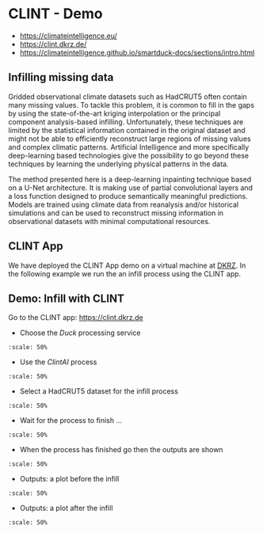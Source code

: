 # CLINT - Demo


* https://climateintelligence.eu/
* https://clint.dkrz.de/
* https://climateintelligence.github.io/smartduck-docs/sections/intro.html

## Infilling missing data

Gridded observational climate datasets such as HadCRUT5 often contain many missing values. To tackle this problem, it is common to fill in the gaps by using the state-of-the-art kriging interpolation or the principal component analysis-based infilling. Unfortunately, these techniques are limited by the statistical information contained in the original dataset and might not be able to efficiently reconstruct large regions of missing values and complex climatic patterns. Artificial Intelligence and more specifically deep-learning based technologies give the possibility to go beyond these techniques by learning the underlying physical patterns in the data.

The method presented here is a deep-learning inpainting technique based on a U-Net architecture. It is making use of partial convolutional layers and a loss function designed to produce semantically meaningful predictions. Models are trained using climate data from reanalysis and/or historical simulations and can be used to reconstruct missing information in observational datasets with minimal computational resources.


## CLINT App

We have deployed the CLINT App demo on a virtual machine at [DKRZ](https://www.dkrz.de/en/).
In the following example we run the an infill process using the CLINT app.

## Demo: Infill with CLINT

Go to the CLINT app:
https://clint.dkrz.de

* Choose the *Duck* processing service
```{figure} /media/phoenix-duck-wps.png
:scale: 50%
```

* Use the *ClintAI* process
```{figure} /media/phoenix-duck-processes.png
:scale: 50%
```

* Select a HadCRUT5 dataset for the infill process
```{figure} /media/phoenix-duck-infill.png
:scale: 50%
```

* Wait for the process to finish ...
```{figure} /media/phoenix-duck-monitor.png
:scale: 50%
```

* When the process has finished go then the outputs are shown
```{figure} /media/phoenix-duck-outputs.png
:scale: 50%
```

* Outputs: a plot before the infill
```{figure} /media/duck-plot-before.png
:scale: 50%
```

* Outputs: a plot after the infill
```{figure} /media/duck-plot-after.png
:scale: 50%
```
